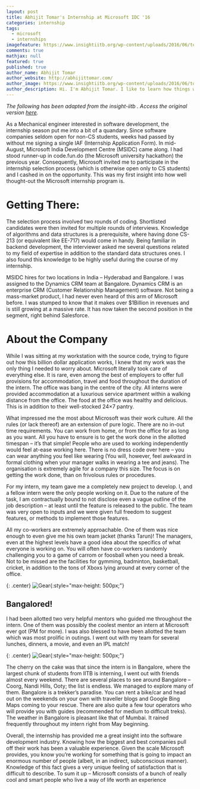 ```yaml
---
layout: post
title: Abhijit Tomar's Internship at Microsoft IDC '16
categories: internship
tags:
  - microsoft
  - internships
imagefeature: https://www.insightiitb.org/wp-content/uploads/2016/06/tomar.jpg
comments: true
mathjax: null
featured: true
published: true
author_name: Abhijit Tomar
author_website: http://abhijittomar.com/ 
author_image: https://www.insightiitb.org/wp-content/uploads/2016/06/tomar.jpg
author_description: Hi. I'm Abhijit Tomar. I like to learn how things work.
---
```


*The following has been adapted from the insight-iitb . Access the original version [here](https://www.insightiitb.org/microsoft-abhijit-tomar/).*

As a Mechanical engineer interested in software development, the internship season put me into a bit of a quandary. Since software companies seldom open for non-CS students, weeks had passed by without me signing a single IAF (Internship Application Form). In mid-August, Microsoft India Development Centre (MSIDC) came along. I had stood runner-up in code.fun.do (the Microsoft university hackathon) the previous year. Consequently, Microsoft invited me to participate in the internship selection process (which is otherwise open only to CS students) and I cashed in on the opportunity. This was my first insight into how well thought-out the Microsoft internship program is.

# Getting There:

The selection process involved two rounds of coding. Shortlisted candidates were then invited for multiple rounds of interviews. Knowledge of algorithms and data structures is a prerequisite, where having done CS-213 (or equivalent like EE-717) would come in handy. Being familiar in backend development, the interviewer asked me several questions related to my field of expertise in addition to the standard data structures ones. I also found this knowledge to be highly useful during the course of my internship.

MSIDC hires for two locations in India – Hyderabad and Bangalore. I was assigned to the Dynamics CRM team at Bangalore. Dynamics CRM is an enterprise CRM (Customer Relationship Management) software. Not being a mass-market product, I had never even heard of this arm of Microsoft before. I was stumped to know that it makes over $1Billion in revenues and is still growing at a massive rate. It has now taken the second position in the segment, right behind Salesforce.

# About the Company

While I was sitting at my workstation with the source code, trying to figure out how this billion dollar application works, I knew that my work was the only thing I needed to worry about. Microsoft literally took care of everything else. It is rare, even among the best of employers to offer full provisions for accommodation, travel and food throughout the duration of the intern. The office was bang in the centre of the city. All interns were provided accommodation at a luxurious service apartment within a walking distance from the office. The food at the office was healthy and delicious. This is in addition to their well-stocked 24×7 pantry.

What impressed me the most about Microsoft was their work culture. All the rules (or lack thereof) are an extension of pure logic. There are no in-out time requirements. You can work from home, or from the office for as long as you want. All you have to ensure is to get the work done in the allotted timespan – it’s that simple! People who are used to working independently would feel at-ease working here. There is no dress code over here – you can wear anything you feel like wearing (You will, however, feel awkward in formal clothing when your manager walks in wearing a tee and jeans). The organisation is extremely agile for a company this size. The focus is on getting the work done, than on frivolous rules or procedures.

For my intern, my team gave me a completely new project to develop. I, and a fellow intern were the only people working on it. Due to the nature of the task, I am contractually bound to not disclose even a vague outline of the job description – at least until the feature is released to the public. The team was very open to inputs and we were given full freedom to suggest features, or methods to implement those features.

All my co-workers are extremely approachable. One of them was nice enough to even give me his own team jacket (thanks Tarun)! The managers, even at the highest levels have a good idea about the specifics of what everyone is working on. You will often have co-workers randomly challenging you to a game of carrom or foosball when you need a break. Not to be missed are the facilities for gymming, badminton, basketball, cricket, in addition to the tons of Xboxs lying around at every corner of the office.


{: .center}
![Gear](https://www.insightiitb.org/wp-content/uploads/2016/06/tomar.jpg "Gear"){:style="max-height: 500px;"}

## Bangalored!

I had been allotted two very helpful mentors who guided me throughout the intern. One of them was possibly the coolest mentor an intern at Microsoft ever got (PM for more). I was also blessed to have been allotted the team which was most prolific in outings. I went out with my team for several lunches, dinners, a movie, and even an IPL match!


{: .center}
![Gear](https://www.insightiitb.org/wp-content/uploads/2016/06/WP_20160620_17_34_58_Rich_LI.jpg "Gear"){:style="max-height: 500px;"}

The cherry on the cake was that since the intern is in Bangalore, where the largest chunk of students from IITB is interning, I went out with friends almost every weekend. There are several places to see around Bangalore – Coorg, Nandi Hills, Ooty; the list is endless. We managed to explore many of them. Bangalore is a trekker’s paradise. You can rent a bike/car and head out on the weekends on your own with traveller blogs and Google Bing Maps coming to your rescue. There are also quite a few tour operators who will provide you with guides (recommended for medium to difficult treks). The weather in Bangalore is pleasant like that of Mumbai. It rained frequently throughout my intern right from May beginning.

Overall, the internship has provided me a great insight into the software development industry. Knowing how the biggest and best companies pull off their work has been a valuable experience. Given the scale Microsoft provides, you know you’re working for something that is going to impact an enormous number of people (albeit, in an indirect, subconscious manner). Knowledge of this fact gives a very unique feeling of satisfaction that is difficult to describe. To sum it up – Microsoft consists of a bunch of really cool and smart people who live a way of life worth an experience